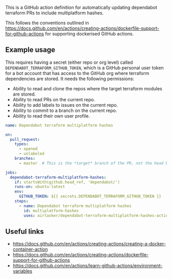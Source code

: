 This is a GitHub action definition for automatically updating dependabot terraform PRs to include multiplatform hashes.

This follows the conventions outlined in https://docs.github.com/en/actions/creating-actions/dockerfile-support-for-github-actions for supporting dockerised GitHub actions.

## Example usage

This requires having a secret (either repo or org level) called `DEPENDABOT_TERRAFORM_GITHUB_TOKEN`, which is a GitHub personal user token for a bot account that has access to the GitHub org where terraform dependencies are stored. It needs the following permissions:
* Ability to read and clone the repos where the target terraform modules are stored.
* Ability to read PRs on the current repo.
* Ability to add labels to issues on the current repo.
* Ability to commit to a branch on the current repo.
* Ability to read their own user profile.

```yaml
name: Dependabot terraform multiplatform hashes

on:
  pull_request:
    types:
      - opened
      - unlabeled
    branches:
      - master  # This is the *target* branch of the PR, not the head branch.

jobs:
  dependabot-terraform-multiplatform-hashes:
    if: startsWith(github.head_ref, 'dependabot/')
    runs-on: ubuntu-latest
    env:
      GITHUB_TOKEN: ${{ secrets.DEPENDABOT_TERRAFORM_GITHUB_TOKEN }}
    steps:
      - name: Dependabot terraform multiplatform hashes
        id: multiplatform-hashes
        uses: airtasker/dependabot-terraform-multiplatform-hashes-action@main
```

## Useful links

* https://docs.github.com/en/actions/creating-actions/creating-a-docker-container-action
* https://docs.github.com/en/actions/creating-actions/dockerfile-support-for-github-actions
* https://docs.github.com/en/actions/learn-github-actions/environment-variables
